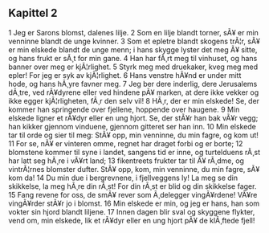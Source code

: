 ## Kapittel 2

1 Jeg er Sarons blomst, dalenes lilje. 
2 Som en lilje blandt torner, sÃ¥ er min venninne blandt de unge kvinner. 
3 Som et epletre blandt skogens trÃ¦r, sÃ¥ er min elskede blandt de unge menn; i hans skygge lyster det meg Ã¥ sitte, og hans frukt er sÃ¸t for min gane. 
4 Han har fÃ¸rt meg til vinhuset, og hans banner over meg er kjÃ¦rlighet. 
5 Styrk meg med druekaker, kveg meg med epler! For jeg er syk av kjÃ¦rlighet. 
6 Hans venstre hÃ¥nd er under mitt hode, og hans hÃ¸yre favner meg. 
7 Jeg ber dere inderlig, dere Jerusalems dÃ¸tre, ved rÃ¥dyrene eller ved hindene pÃ¥ marken, at dere ikke vekker og ikke egger kjÃ¦rligheten, fÃ¸r den selv vil! 
8 HÃ¸r, der er min elskede! Se, der kommer han springende over fjellene, hoppende over haugene. 
9 Min elskede ligner et rÃ¥dyr eller en ung hjort. Se, der stÃ¥r han bak vÃ¥r vegg; han kikker gjennom vinduene, gjennom gitteret ser han inn. 
10 Min elskede tar til orde og sier til meg: StÃ¥ opp, min venninne, du min fagre, og kom ut! 
11 For se, nÃ¥ er vinteren omme, regnet har draget forbi og er borte; 
12 blomstene kommer til syne i landet, sangens tid er inne, og turtelduens rÃ¸st har latt seg hÃ¸re i vÃ¥rt land; 
13 fikentreets frukter tar til Ã¥ rÃ¸dme, og vintrÃ¦rnes blomster dufter. StÃ¥ opp, kom, min venninne, du min fagre, sÃ¥ kom da! 
14 Du min due i bergrevnene, i fjellveggens ly! La meg se din skikkelse, la meg hÃ¸re din rÃ¸st! For din rÃ¸st er blid og din skikkelse fager. 
15 Fang revene for oss, de smÃ¥ rever som Ã¸delegger vingÃ¥rdene! VÃ¥re vingÃ¥rder stÃ¥r jo i blomst. 
16 Min elskede er min, og jeg er hans, han som vokter sin hjord blandt liljene. 
17 Innen dagen blir sval og skyggene flykter, vend om, min elskede, lik et rÃ¥dyr eller en ung hjort pÃ¥ de klÃ¸ftede fjell!
